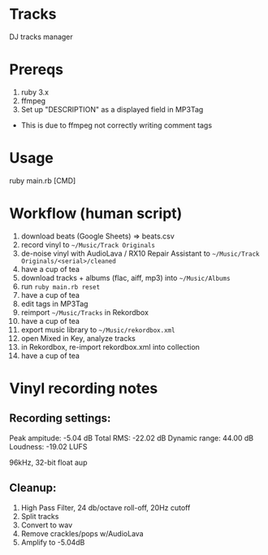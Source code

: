 # Tracks

DJ tracks manager

# Prereqs

1. ruby 3.x
1. ffmpeg
1. Set up "DESCRIPTION" as a displayed field in MP3Tag
  - This is due to ffmpeg not correctly writing comment tags

# Usage

ruby main.rb [CMD]

# Workflow (human script)

1. download beats (Google Sheets) => beats.csv
1. record vinyl to `~/Music/Track Originals`
1. de-noise vinyl with AudioLava / RX10 Repair Assistant to `~/Music/Track Originals/<serial>/cleaned`
1. have a cup of tea
1. download tracks + albums (flac, aiff, mp3) into `~/Music/Albums`
1. run `ruby main.rb reset`
1. have a cup of tea
1. edit tags in MP3Tag
1. reimport `~/Music/Tracks` in Rekordbox
1. have a cup of tea
1. export music library to `~/Music/rekordbox.xml`
1. open Mixed in Key, analyze tracks
1. in Rekordbox, re-import rekordbox.xml into collection
1. have a cup of tea

# Vinyl recording notes

## Recording settings:

Peak ampitude: -5.04 dB
Total RMS: -22.02 dB
Dynamic range: 44.00 dB
Loudness: -19.02 LUFS

96kHz, 32-bit float aup

## Cleanup:

1. High Pass Filter, 24 db/octave roll-off, 20Hz cutoff
1. Split tracks
1. Convert to wav
1. Remove crackles/pops w/AudioLava
1. Amplify to -5.04dB
